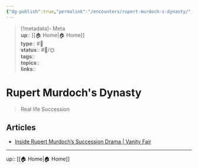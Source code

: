 ```yaml
---
{"dg-publish":true,"permalink":"/encounters/rupert-murdoch-s-dynasty/","title":"Rupert Murdoch's Dynasty","tags":["📝","📝/🌞"]}
---
```



> [!metadata]- Meta  
> **up**:: [[🏠 Home\|🏠 Home]]  
> **type**:: #📝  
> **status**:: #📝/🌞  
> **tags**::  
> **topics**::  
> **links**::

# Rupert Murdoch's Dynasty

> Real life Succession

## Articles
- [Inside Rupert Murdoch’s Succession Drama | Vanity Fair](https://www.vanityfair.com/news/2023/04/rupert-murdoch-cover-story)

---
up:: [[🏠 Home\|🏠 Home]]

